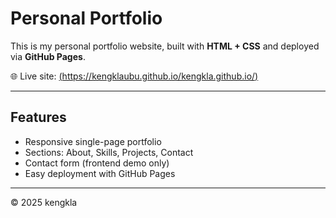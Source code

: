 # Personal Portfolio

This is my personal portfolio website, built with **HTML + CSS** and deployed via **GitHub Pages**.

🌐 Live site: [(https://kengklaubu.github.io/kengkla.github.io/)](https://kengklaubu.github.io/kengkla.github.io/)

---

## Features
- Responsive single-page portfolio
- Sections: About, Skills, Projects, Contact
- Contact form (frontend demo only)
- Easy deployment with GitHub Pages

---

© 2025 kengkla
